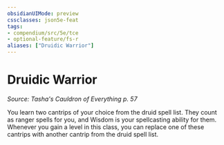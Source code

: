 ```yaml
---
obsidianUIMode: preview
cssclasses: json5e-feat
tags:
- compendium/src/5e/tce
- optional-feature/fs-r
aliases: ["Druidic Warrior"]
---
```

# Druidic Warrior
*Source: Tasha's Cauldron of Everything p. 57*  

You learn two cantrips of your choice from the druid spell list. They count as ranger spells for you, and Wisdom is your spellcasting ability for them. Whenever you gain a level in this class, you can replace one of these cantrips with another cantrip from the druid spell list.
